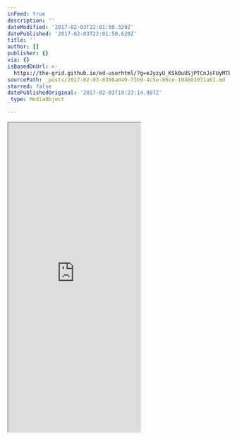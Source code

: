 ```yaml
---
inFeed: true
description: ''
dateModified: '2017-02-03T22:01:50.329Z'
datePublished: '2017-02-03T22:01:50.620Z'
title: ''
author: []
publisher: {}
via: {}
isBasedOnUrl: >-
  https://the-grid.github.io/ed-userhtml/?g=eJyzyU_KSk0uUSjPTCnJsFUyMTBQUshIzUzPKLFVMgWyUxJLEm2VkvLzs3MTi7L1isvTlOxs9CGa7ABjiBP1
sourcePath: _posts/2017-02-03-8398a040-73b9-4c5e-86ce-104681071a61.md
starred: false
datePublishedOriginal: '2017-02-03T19:23:14.987Z'
_type: MediaObject

---
```

<iframe src="https://the-grid.github.io/ed-userhtml/?g=eJwlzUEOwiAQQNGrNCRuGXRjNKU7DzKFsYOBQmAI9fYaXf23-3NeX-RkGsELW3U25qQmprCxWHU1l3KoyaOgVSxS2h2g4tBbEO5rb1Rd3oV20S4nGDk-yXlz-ykRtl4JEjahClIivr99HJhKJM2Solpm-P-XD4z8MGo" height="700" style=""></iframe>